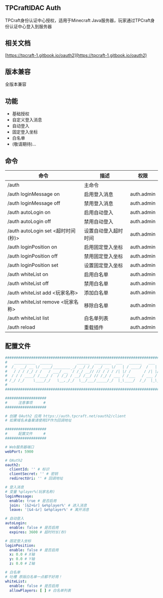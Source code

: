 ## TPCraftIDAC Auth

TPCraft身份认证中心授权，适用于Minecraft Java服务器，玩家通过TPCraft身份认证中心登入到服务器

## 相关文档

[https://tpcraft-1.gitbook.io/oauth2](https://tpcraft-1.gitbook.io/oauth2)

## 版本兼容

全版本兼容

## 功能

- 基础授权
- 自定义登入消息
- 自动登入
- 固定登入坐标
- 白名单
- (敬请期待)...

## 命令

| 命令                            | 描述         | 权限         |
|-------------------------------|------------|------------|
| /auth                         | 主命令        |            |
| /auth loginMessage on         | 启用登入消息     | auth.admin |
| /auth loginMessage off        | 禁用登入消息     | auth.admin |
| /auth autoLogin on            | 启用自动登入     | auth.admin |
| /auth autoLogin off           | 禁用自动登入     | auth.admin |
| /auth autoLogin set <超时时间(秒)> | 设置自动登入超时时间 | auth.admin |
| /auth loginPosition on        | 启用固定登入坐标   | auth.admin |
| /auth loginPosition off       | 禁用固定登入坐标   | auth.admin |
| /auth loginPosition set       | 设置固定登入坐标   | auth.admin |
| /auth whiteList on            | 启用白名单      | auth.admin |
| /auth whiteList off           | 禁用白名单      | auth.admin |
| /auth whiteList add <玩家名称>    | 添加白名单      | auth.admin |
| /auth whiteList remove <玩家名称> | 移除白名单      | auth.admin |
| /auth whiteList list          | 白名单列表      | auth.admin |
| /auth reload                  | 重载插件       | auth.admin |

## 配置文件

``` yml
########################################################################################
#   __________  ______           ______  ________  ___   ______   ___         __  __   #
#  /_  __/ __ \/ ____/________ _/ __/ /_/  _/ __ \/   | / ____/  /   | __  __/ /_/ /_  #
#   / / / /_/ / /   / ___/ __ `/ /_/ __// // / / / /| |/ /      / /| |/ / / / __/ __ \ #
#  / / / ____/ /___/ /  / /_/ / __/ /__/ // /_/ / ___ / /___   / ___ / /_/ / /_/ / / / #
# /_/ /_/    \____/_/   \__,_/_/  \__/___/_____/_/  |_\____/  /_/  |_\__,_/\__/_/ /_/  #
#                                                                                      #
########################################################################################

###################
#     注意事项     #
###################

# 创建 OAuth2 应用 https://auth.tpcraft.net/oauth2/client
# 如果域名未备案请使用IP作为回调地址

###################
#     配置文件     #
###################

# Web服务器端口
webPort: 5900

# OAuth2
oauth2:
  clientId: '' # 标识
  clientSecret: '' # 密钥
  redirectUri: '' # 回调地址

# 登入消息
# 变量 %player%(玩家名称)
loginMessage:
  enable: true # 是否启用
  join: '[&2+&r] &e%player%' # 进入消息
  leave: '[&4-&r] &e%player%' # 离开消息

# 自动登入
autoLogin:
  enable: false # 是否启用
  expires: 3600 # 超时时长(秒)

# 固定登入坐标
loginPosition:
  enable: false # 是否启用
  x: 0.0 # X轴
  y: 0.0 # Y轴
  z: 0.0 # Z轴

# 白名单
# 吐槽 原版白名单一点都不好用！
whiteList:
  enable: false # 是否启用
  allowPlayers: [ ] # 白名单列表
```

